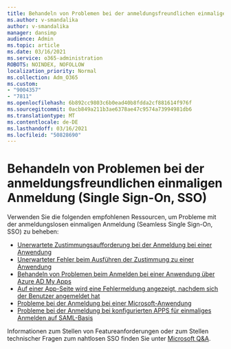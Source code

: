 ```yaml
---
title: Behandeln von Problemen bei der anmeldungsfreundlichen einmaligen Anmeldung (Single Sign-On, SSO)
ms.author: v-smandalika
author: v-smandalika
manager: dansimp
audience: Admin
ms.topic: article
ms.date: 03/16/2021
ms.service: o365-administration
ROBOTS: NOINDEX, NOFOLLOW
localization_priority: Normal
ms.collection: Adm_O365
ms.custom:
- "9004357"
- "7811"
ms.openlocfilehash: 6b892cc9803c6b0ead40b8fdda2cf881614f976f
ms.sourcegitcommit: 0acb849a211b3ae6378ae47c9574a73994981db6
ms.translationtype: MT
ms.contentlocale: de-DE
ms.lasthandoff: 03/16/2021
ms.locfileid: "50828690"
---
```

# <a name="troubleshoot-seamless-single-sign-on-sso-user-sign-in-issues"></a>Behandeln von Problemen bei der anmeldungsfreundlichen einmaligen Anmeldung (Single Sign-On, SSO)

Verwenden Sie die folgenden empfohlenen Ressourcen, um Probleme mit der anmeldungslosen einmaligen Anmeldung (Seamless Single Sign-On, SSO) zu beheben:

- [Unerwartete Zustimmungsaufforderung bei der Anmeldung bei einer Anwendung](https://docs.microsoft.com/azure/active-directory/manage-apps/application-sign-in-unexpected-user-consent-prompt) 
- [Unerwarteter Fehler beim Ausführen der Zustimmung zu einer Anwendung](https://docs.microsoft.com/azure/active-directory/manage-apps/application-sign-in-unexpected-user-consent-error) 
- [Behandeln von Problemen beim Anmelden bei einer Anwendung über Azure AD My Apps](https://docs.microsoft.com/azure/active-directory/manage-apps/application-sign-in-other-problem-access-panel) 
- [Auf einer App-Seite wird eine Fehlermeldung angezeigt, nachdem sich der Benutzer angemeldet hat](https://docs.microsoft.com/azure/active-directory/manage-apps/application-sign-in-problem-application-error)
- [Probleme bei der Anmeldung bei einer Microsoft-Anwendung](https://docs.microsoft.com/azure/active-directory/manage-apps/application-sign-in-problem-first-party-microsoft) 
- [Probleme bei der Anmeldung bei konfigurierten APPS für einmaliges Anmelden auf SAML-Basis](https://docs.microsoft.com/azure/active-directory/manage-apps/application-sign-in-problem-federated-sso-gallery)

Informationen zum Stellen von Featureanforderungen oder zum Stellen technischer Fragen zum nahtlosen SSO finden Sie unter [Microsoft Q&A](https://docs.microsoft.com/answers/topics/azure-ad-single-sign-on.html).

